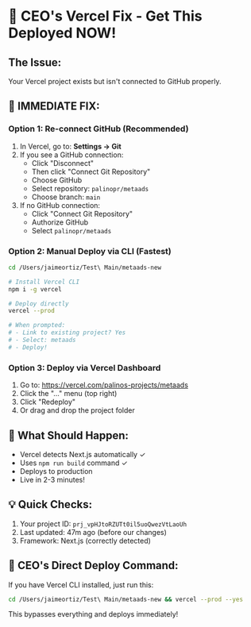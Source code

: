 # 🚨 CEO's Vercel Fix - Get This Deployed NOW!

## The Issue:
Your Vercel project exists but isn't connected to GitHub properly.

## 🔧 IMMEDIATE FIX:

### Option 1: Re-connect GitHub (Recommended)
1. In Vercel, go to: **Settings → Git**
2. If you see a GitHub connection:
   - Click "Disconnect"
   - Then click "Connect Git Repository"
   - Choose GitHub
   - Select repository: `palinopr/metaads`
   - Choose branch: `main`
3. If no GitHub connection:
   - Click "Connect Git Repository"
   - Authorize GitHub
   - Select `palinopr/metaads`

### Option 2: Manual Deploy via CLI (Fastest)
```bash
cd /Users/jaimeortiz/Test\ Main/metaads-new

# Install Vercel CLI
npm i -g vercel

# Deploy directly
vercel --prod

# When prompted:
# - Link to existing project? Yes
# - Select: metaads
# - Deploy!
```

### Option 3: Deploy via Vercel Dashboard
1. Go to: https://vercel.com/palinos-projects/metaads
2. Click the "..." menu (top right)
3. Click "Redeploy"
4. Or drag and drop the project folder

## 🎯 What Should Happen:
- Vercel detects Next.js automatically ✓
- Uses `npm run build` command ✓
- Deploys to production
- Live in 2-3 minutes!

## 💡 Quick Checks:
1. Your project ID: `prj_vpHJtoRZUTt0il5uoQwezVtLaoUh`
2. Last updated: 47m ago (before our changes)
3. Framework: Next.js (correctly detected)

## 🚀 CEO's Direct Deploy Command:
If you have Vercel CLI installed, just run this:

```bash
cd /Users/jaimeortiz/Test\ Main/metaads-new && vercel --prod --yes
```

This bypasses everything and deploys immediately!